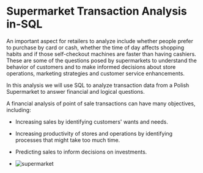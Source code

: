 # Supermarket Transaction Analysis in-SQL
An important aspect for retailers to analyze include whether people prefer to purchase by card or cash, whether the time of day affects shopping habits and if those self-checkout machines are faster than having cashiers. These are some of the questions posed by supermarkets to understand the behavior of customers and to make informed decisions about store operations, marketing strategies and customer service enhancements.

In this analysis we will use SQL to analyze transaction data from a Polish Supermarket to answer financial and logical questions.

A financial analysis of point of sale transactions can have many objectives, including:

- Increasing sales by identifying customers' wants and needs.
- Increasing productivity of stores and operations by identifying processes that might take too much time.
- Predicting sales to inform decisions on investments.

- ![supermarket](https://www.supermarketnews.com/sites/supermarketnews.com/files/styles/article_featured_standard/public/823701286.jpg?itok=e5N1Xdf6)
